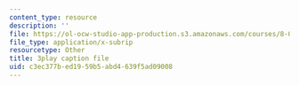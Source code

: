 ```yaml
---
content_type: resource
description: ''
file: https://ol-ocw-studio-app-production.s3.amazonaws.com/courses/8-06-quantum-physics-iii-spring-2018/c3ec377bed1959b5abd4639f5ad09008_U4zZhQz1Xqc.vtt
file_type: application/x-subrip
resourcetype: Other
title: 3play caption file
uid: c3ec377b-ed19-59b5-abd4-639f5ad09008
---
```


